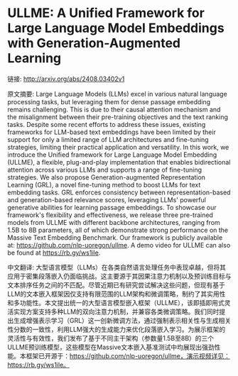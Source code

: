 # ULLME: A Unified Framework for Large Language Model Embeddings with Generation-Augmented Learning

链接: http://arxiv.org/abs/2408.03402v1

原文摘要:
Large Language Models (LLMs) excel in various natural language processing
tasks, but leveraging them for dense passage embedding remains challenging.
This is due to their causal attention mechanism and the misalignment between
their pre-training objectives and the text ranking tasks. Despite some recent
efforts to address these issues, existing frameworks for LLM-based text
embeddings have been limited by their support for only a limited range of LLM
architectures and fine-tuning strategies, limiting their practical application
and versatility. In this work, we introduce the Unified framework for Large
Language Model Embedding (ULLME), a flexible, plug-and-play implementation that
enables bidirectional attention across various LLMs and supports a range of
fine-tuning strategies. We also propose Generation-augmented Representation
Learning (GRL), a novel fine-tuning method to boost LLMs for text embedding
tasks. GRL enforces consistency between representation-based and
generation-based relevance scores, leveraging LLMs' powerful generative
abilities for learning passage embeddings. To showcase our framework's
flexibility and effectiveness, we release three pre-trained models from ULLME
with different backbone architectures, ranging from 1.5B to 8B parameters, all
of which demonstrate strong performance on the Massive Text Embedding
Benchmark. Our framework is publicly available at:
https://github.com/nlp-uoregon/ullme. A demo video for ULLME can also be found
at https://rb.gy/ws1ile.

中文翻译:
大型语言模型（LLMs）在各类自然语言处理任务中表现卓越，但将其应用于密集段落嵌入仍面临挑战。这主要源于其因果注意力机制以及预训练目标与文本排序任务之间的不匹配。尽管近期已有研究尝试解决这些问题，但现有基于LLM的文本嵌入框架因仅支持有限范围的LLM架构和微调策略，制约了其实用性和多功能性。本文提出统一的大型语言模型嵌入框架（ULLME），该即插即用式灵活实现方案支持多种LLM的双向注意力机制，并兼容各类微调策略。我们同时提出生成增强表示学习（GRL）这一创新微调方法，通过强制表示相关性与生成相关性分数的一致性，利用LLM强大的生成能力来优化段落嵌入学习。为展示框架的灵活性与有效性，我们发布了基于不同主干架构（参数量1.5B至8B）的三个ULLME预训练模型，这些模型在Massive文本嵌入基准测试中均展现出强劲性能。本框架已开源于：https://github.com/nlp-uoregon/ullme，演示视频详见：https://rb.gy/ws1ile。
